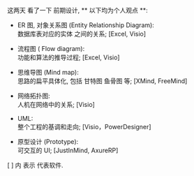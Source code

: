 这两天 看了一下 前期设计, ** 以下均为个人观点 **:  

- ER 图, 对象关系图 (Entity Relationship Diagram):  
数据库表对应的实体 之间的关系; [Excel, Visio]  

- 流程图 ( Flow diagram):  
功能和算法的推导过程; [Excel, Visio]  

- 思维导图 (Mind map):  
思路的扁平具体化, 包括 甘特图 鱼骨图 等; [XMind, FreeMind]  

- 网络拓扑图:  
人机在网络中的关系; [Visio]  

- UML:  
整个工程的基调和走向; [Visio，PowerDesigner]  

- 原型设计 (Prototype):  
可交互的 UI; [JustInMind, AxureRP]  

[ ] 内 表示 代表软件.
